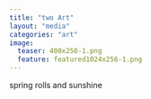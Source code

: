 ```yaml
---
title: "two Art"
layout: "media"
categories: "art"
image:
  teaser: 400x250-1.png
  feature: featured1024x256-1.png
---
```


spring rolls and sunshine
